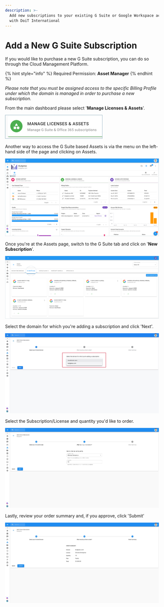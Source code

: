 ```yaml
---
description: >-
  Add new subscriptions to your existing G Suite or Google Workspace account
  with DoiT International
---
```


# Add a New G Suite Subscription

If you would like to purchase a new G Suite subscription, you can do so through the Cloud Management Platform.

{% hint style="info" %}
Required Permission: **Asset Manager**
{% endhint %}

_Please note that you must be assigned access to the specific Billing Profile under which the domain is managed in order to purchase a new subscription._

From the main dashboard please select '**Manage Licenses & Assets**'.

![](../.gitbook/assets/new-manage-licenses-2-%20%281%29%20%282%29.png)

Another way to access the G Suite based Assets is via the menu on the left-hand side of the page and clicking on Assets.

![](../.gitbook/assets/assets-icon-1-%20%284%29%20%285%29%20%282%29.png)

Once you're at the Assets page, switch to the G Suite tab and click on '**New Subscription**'.

![](../.gitbook/assets/g-suite%20%282%29%20%282%29.png)

Select the domain for which you're adding a subscription and click 'Next'.

![](../.gitbook/assets/gsuite1.jpg)

Select the Subscription/License and quantity you'd like to order.

![](../.gitbook/assets/gsuite2.jpg)

Lastly, review your order summary and, if you approve, click 'Submit'

![](../.gitbook/assets/gsuite3.jpg)

